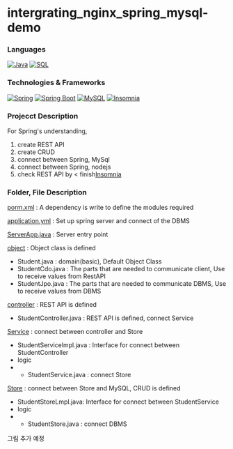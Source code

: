 # intergrating_nginx_spring_mysql-demo
### Languages
[![Java](https://img.shields.io/badge/Java-black?style=for-the-badge&logo=java)](https://github.com/parkgeounyoung/intergrating_nginx_spring_mysql-demo)
[![SQL](https://img.shields.io/badge/SQL-black?style=for-the-badge&logo=sql)](https://github.com/parkgeounyoung/intergrating_nginx_spring_mysql-demo)

### Technologies & Frameworks
[![Spring](https://img.shields.io/badge/spring-black?style=for-the-badge&logo=spring)](https://spring.io/)
[![Spring Boot](https://img.shields.io/badge/springboot-black?style=for-the-badge&logo=springboot)](https://spring.io/projects/spring-boot)
[![MySQL](https://img.shields.io/badge/MySQL-black?style=for-the-badge&logo=MySQL)](https://www.mysql.com/)
[![Insomnia](https://img.shields.io/badge/insomnia-black?style=for-the-badge&logo=insomnia)](https://insomnia.rest/)

### Projecct Description
For Spring's understanding, 
1. create REST API
2. create CRUD
3. connect between Spring, MySql 
4. connect between Spring, nodejs
5. check REST API by < finish[Insomnia](https://www.google.com/search?q=Insomnia&ei=x4dnZPOcBoOAoATR1p3gAw&ved=0ahUKEwiznLf8y4H_AhUDAIgKHVFrBzwQ4dUDCA8&uact=5&oq=Insomnia&gs_lcp=Cgxnd3Mtd2l6LXNlcnAQAzILCAAQgAQQsQMQgwEyBQgAEIAEMgUIABCABDIFCC4QgAQyBQgAEIAEMgUIABCABDILCC4QgAQQxwEQ0QMyBQgAEIAEMggILhCABBDUAjIFCAAQgAQ6BAgAEEdKBAhBGABQtgJYtgJglgZoAHADeACAAXaIAXaSAQMwLjGYAQCgAQKgAQHIAQrAAQE&sclient=gws-wiz-serp)

### Folder, File Description
[porm.xml](https://github.com/parkgeounyoung/intergrating_nginx_spring_mysql-demo/blob/main/pom.xml) : A dependency is write to define the modules required

[application.yml](https://github.com/parkgeounyoung/intergrating_nginx_spring_mysql-demo/blob/main/src/main/resources/application.yml) : Set up spring server  and  connect of the DBMS

[ServerApp.java](https://github.com/parkgeounyoung/intergrating_nginx_spring_mysql-demo/blob/main/src/main/java/student/ServerApp.java) : Server entry point

[object](https://github.com/parkgeounyoung/intergrating_nginx_spring_mysql-demo/tree/main/src/main/java/student/object) : Object class is defined
- Student.java : domain(basic), Default Object Class
- StudentCdo.java : The parts that are needed to communicate client, Use to receive values from RestAPI
- StudentJpo.java : The parts that are needed to communicate DBMS, Use to receive values from DBMS

[controller](https://github.com/parkgeounyoung/intergrating_nginx_spring_mysql-demo/tree/main/src/main/java/student/controller) : REST API is defined
- StudentController.java : REST API is defined, connect Service

[Service](https://github.com/parkgeounyoung/intergrating_nginx_spring_mysql-demo/tree/main/src/main/java/student/Service) : connect between controller and Store
- StudentServicelmpl.java : Interface for connect between StudentController
- logic 
- - StudentService.java : connect Store

[Store](https://github.com/parkgeounyoung/intergrating_nginx_spring_mysql-demo/tree/main/src/main/java/student/Store) : connect between Store and MySQL,  CRUD is defined
- StudentStoreLmpl.java: Interface for connect between StudentService
- logic
- - StudentStore.java : connect DBMS

          
그림 추가 예정

